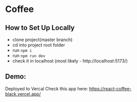 # Coffee

## How to Set Up Locally
- clone project(master branch)
- cd into project root folder
- run `npm i`
- run `npm run dev`
- check it in localhost (most likely - http://localhost:5173/)

## Demo:
Deployed to Vercal
Check this app here: https://react-coffee-black.vercel.app/

